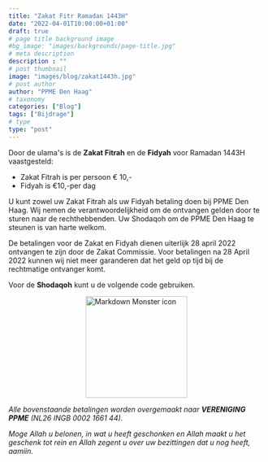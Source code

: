 ```yaml
---
title: "Zakat Fitr Ramadan 1443H"
date: "2022-04-01T10:00:00+01:00"
draft: true
# page title background image
#bg_image: "images/backgrounds/page-title.jpg"
# meta description
description : ""
# post thumbnail
image: "images/blog/zakat1443h.jpg"
# post author
author: "PPME Den Haag"
# taxonomy
categories: ["Blog"]
tags: ["Bijdrage"]
# type
type: "post"
---
```


Door de ulama's is de **Zakat Fitrah** en de **Fidyah** voor Ramadan 1443H vaastgesteld:

* Zakat Fitrah is per persoon € 10,-
* Fidyah is €10,-per dag

U kunt zowel uw Zakat Fitrah als uw Fidyah betaling doen bij PPME Den Haag. Wij nemen de verantwoordelijkheid om de ontvangen gelden
door te sturen naar de rechthebbenden. Uw Shodaqoh om de PPME Den Haag te steunen is van harte welkom.

De betalingen voor de Zakat en Fidyah dienen uiterlijk 28 april 2022 ontvangen te zijn door de Zakat Commissie.
Voor betalingen na 28 April 2022 kunnen wij niet meer garanderen dat het geld op tijd bij de rechtmatige ontvanger komt.
<!--
U kunt de **Zakat** of de **Fidyah**  online betalen door op de volgende QR-code te tikken of deze te scannen.
U wordt dan doorgestuurd naar de ING Ideal-betaalpagina waar u het bedrag kunt overschrijven en de bank die u gebruikt.
</br>

<div style="display: flex;
justify-content: center;">
<a href="https://www.ing.nl/particulier/betaalverzoek/index.html?trxid=sdDvzYsxxFGKArJCoBWfk96fEPPTyEZa">
<img src="/images/blog/QRzakat.png"
     alt="QR Code Zakat of de Fidyah online betalen"
     style="width:200px;height:200px;" />
     </a>
</div>
-->

Voor de **Shodaqoh** kunt u de volgende code gebruiken.
</br>
<div style="display: flex;
justify-content: center;">

<a href="https://www.ing.nl/particulier/betaalverzoek/index.html?trxid=bw7ZYQ9nqLmcwivt2hCLoyrLsDEqT36O">
<img src="/images/blog/QRsodaqoh.png"
     alt="Markdown Monster icon"
     style="width:200px;height:200px;" />
</a>    

</div>

*Alle bovenstaande betalingen worden overgemaakt naar **VERENIGING PPME** (NL26 INGB 0002 1661 44).*

*Moge Allah u belonen, in wat u heeft geschonken en Allah maakt u het geschenk tot rein en Allah
zegent u over uw bezittingen dat u nog heeft, aamiin*.
